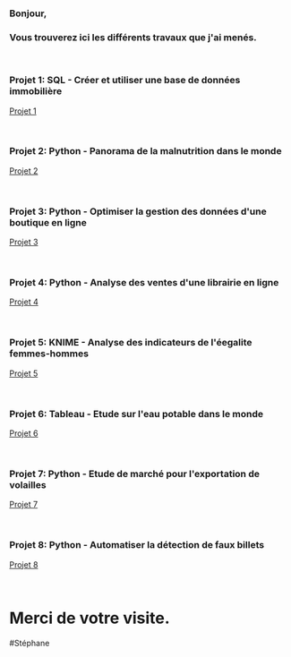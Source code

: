 ### Bonjour,

### Vous trouverez ici les différents travaux que j'ai menés.

<br>

### Projet 1: SQL - Créer et utiliser une base de données immobilière
<a href="https://github.com/StephaneBertrand34/SQL_-_Creer_et_utiliser_une_base_de_donnees_immobiliere" target="_blank" title="Projet 1">Projet 1</a>

<br>

### Projet 2: Python - Panorama de la malnutrition dans le monde
<a href="https://github.com/StephaneBertrand34/Python_-_Panorama_de_la_malnutrition_dans_le_monde" target="_blank" title="Projet 2">Projet 2</a>

<br>

### Projet 3: Python - Optimiser la gestion des données d'une boutique en ligne
<a href="https://github.com/StephaneBertrand34/Python_-_Optimiser_la_gestion_des_donnees_d-une_boutique_en_ligne" target="_blank" title="Projet 3">Projet 3</a>

<br>

### Projet 4: Python - Analyse des ventes d'une librairie en ligne
<a href="https://github.com/StephaneBertrand34/Python_-_Analyse_des_ventes_d_une_librairie_en_ligne" target="_blank" title="Projet 4">Projet 4</a>

<br>

### Projet 5: KNIME - Analyse des indicateurs de l'éegalite femmes-hommes
<a href="https://github.com/StephaneBertrand34/KNIME_-_Analyse_des_indicateurs_de-l_egalite_femmes-hommes" target="_blank" title="Projet 5">Projet 5</a>

<br>

### Projet 6: Tableau - Etude sur l'eau potable dans le monde
<a href="https://github.com/StephaneBertrand34/Tableau_-_Etude_sur_l_eau_potable_dans_le_monde" target="_blank" title="Projet 6">Projet 6</a>

<br>

### Projet 7: Python - Etude de marché pour l'exportation de volailles
<a href="https://github.com/StephaneBertrand34/Python_-_Etude_de_marche_pour_l_exportation_de_volailles" target="_blank" title="Projet 7">Projet 7</a>

<br>

### Projet 8: Python - Automatiser la détection de faux billets
<a href="https://github.com/StephaneBertrand34/Python_-_Automatiser_la_detection_de_faux_billets" target="_blank" title="Projet 8">Projet 8</a>

<br>

# Merci de votre visite.

#Stéphane
